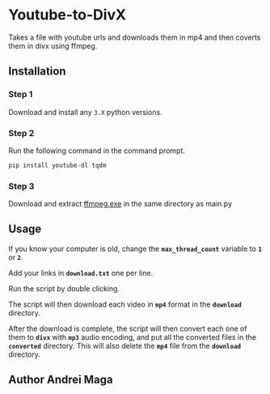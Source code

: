 # Youtube-to-DivX

Takes a file with youtube urls and downloads them in mp4 and then coverts them in divx using ffmpeg.

## Installation

### Step 1

Download and install any ```3.X``` python versions.

### Step 2

Run the following command in the command prompt.

```bash
pip install youtube-dl tqdm
```

### Step 3

Download and extract [ffmpeg.exe](https://ffmpeg.org/) in the same directory as main.py

## Usage

If you know your computer is old, change the **```max_thread_count```** variable to **```1```** or **```2```**.

Add your links in **```download.txt```** one per line.

Run the script by double clicking.

The script will then download each video in **```mp4```** format in the **```download```** directory.

After the download is complete, the script will then convert each one of them to **```divx```** with **```mp3```** audio encoding, and put all the converted files in the **```converted```** directory. This will also delete the **```mp4```** file from the **```download```** directory.

## Author Andrei Maga
